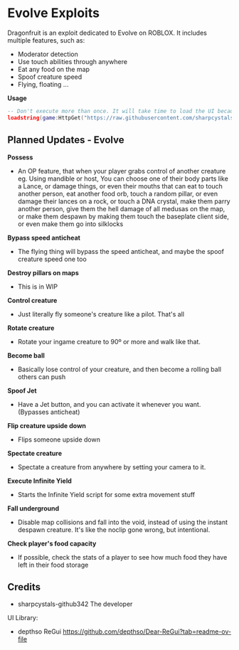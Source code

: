 # Evolve Exploits
Dragonfruit is an exploit dedicated to Evolve on ROBLOX. It includes multiple features, such as:
- Moderator detection
- Use touch abilities through anywhere
- Eat any food on the map
- Spoof creature speed
- Flying, floating
...

**Usage**
```lua
-- Don't execute more than once. It will take time to load the UI because of obfuscation
loadstring(game:HttpGet("https://raw.githubusercontent.com/sharpcystals-github342/Dragonfruit/refs/heads/main/DragonfruitLoader.lua"))()
```

## Planned Updates - Evolve
**Possess**

- An OP feature, that when your player grabs control of another creature eg. Using mandible or host, You can choose one of their body parts like a Lance, or damage things, or even their mouths that can eat to touch another person, eat another food orb, touch a random pillar, or even damage their lances on a rock, or touch a DNA crystal, make them parry another person, give them the hell damage of all medusas on the map, or make them despawn by making them touch the baseplate client side, or even make them go into silklocks

**Bypass speed anticheat**

- The flying thing will bypass the speed anticheat, and maybe the spoof creature speed one too

**Destroy pillars on maps**

- This is in WIP

**Control creature**

- Just literally fly someone's creature like a pilot. That's all

**Rotate creature**

- Rotate your ingame creature to 90º or more and walk like that.

**Become ball**

- Basically lose control of your creature, and then become a rolling ball others can push

**Spoof Jet**

- Have a Jet button, and you can activate it whenever you want. (Bypasses anticheat)

**Flip creature upside down**

- Flips someone upside down

**Spectate creature**

- Spectate a creature from anywhere by setting your camera to it.

**Execute Infinite Yield**

- Starts the Infinite Yield script for some extra movement stuff

**Fall underground**

- Disable map collisions and fall into the void, instead of using the instant despawn creature. It's like the noclip gone wrong, but intentional.

**Check player's food capacity**

- If possible, check the stats of a player to see how much food they have left in their food storage

## Credits
- sharpcystals-github342 The developer

UI Library:
- depthso ReGui https://github.com/depthso/Dear-ReGui?tab=readme-ov-file
